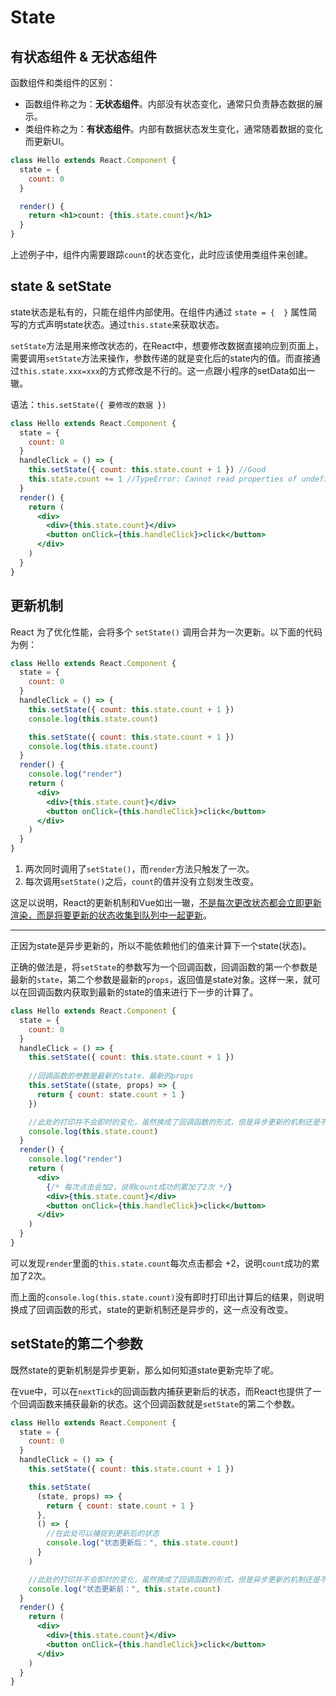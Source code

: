 # State

## 有状态组件 & 无状态组件
函数组件和类组件的区别：
* 函数组件称之为：**无状态组件**。内部没有状态变化，通常只负责静态数据的展示。
* 类组件称之为：**有状态组件**。内部有数据状态发生变化，通常随着数据的变化而更新UI。

```jsx
class Hello extends React.Component {
  state = {
    count: 0
  }

  render() {
    return <h1>count: {this.state.count}</h1>
  }
}
```
上述例子中，组件内需要跟踪`count`的状态变化，此时应该使用类组件来创建。

## state & setState
state状态是私有的，只能在组件内部使用。在组件内通过 `state = {  }` 属性简写的方式声明state状态。通过`this.state`来获取状态。

`setState`方法是用来修改状态的，在React中，想要修改数据直接响应到页面上，需要调用`setState`方法来操作，参数传递的就是变化后的state内的值。而直接通过`this.state.xxx=xxx`的方式修改是不行的。这一点跟小程序的setData如出一辙。

语法：`this.setState({ 要修改的数据 })`

```jsx
class Hello extends React.Component {
  state = {
    count: 0
  }
  handleClick = () => {
    this.setState({ count: this.state.count + 1 }) //Good
    this.state.count += 1 //TypeError: Cannot read properties of undefined
  }
  render() {
    return (
      <div>
        <div>{this.state.count}</div>
        <button onClick={this.handleClick}>click</button>
      </div>
    )
  }
}
```

## 更新机制
React 为了优化性能，会将多个 `setState()` 调用合并为一次更新。以下面的代码为例：

```jsx
class Hello extends React.Component {
  state = {
    count: 0
  }
  handleClick = () => {
    this.setState({ count: this.state.count + 1 })
    console.log(this.state.count)

    this.setState({ count: this.state.count + 1 })
    console.log(this.state.count)
  }
  render() {
    console.log("render")
    return (
      <div>
        <div>{this.state.count}</div>
        <button onClick={this.handleClick}>click</button>
      </div>
    )
  }
}
```

1. 两次同时调用了`setState()`，而`render`方法只触发了一次。
2. 每次调用`setState()`之后，`count`的值并没有立刻发生改变。

这足以说明，React的更新机制和Vue如出一辙，<u>不是每次更改状态都会立即更新渲染，而是将要更新的状态收集到队列中一起更新</u>。

---

正因为state是异步更新的，所以不能依赖他们的值来计算下一个state(状态)。

正确的做法是，将`setState`的参数写为一个回调函数，回调函数的第一个参数是最新的`state`，第二个参数是最新的`props`，返回值是state对象。这样一来，就可以在回调函数内获取到最新的state的值来进行下一步的计算了。

```jsx
class Hello extends React.Component {
  state = {
    count: 0
  }
  handleClick = () => {
    this.setState({ count: this.state.count + 1 })
      
    //回调函数的参数是最新的state、最新的props
    this.setState((state, props) => {
      return { count: state.count + 1 }
    })

    //此处的打印并不会即时的变化，虽然换成了回调函数的形式，但是异步更新的机制还是不会变的
    console.log(this.state.count)
  }
  render() {
    console.log("render")
    return (
      <div>
        {/* 每次点击会加2，说明count成功的累加了2次 */}
        <div>{this.state.count}</div>
        <button onClick={this.handleClick}>click</button>
      </div>
    )
  }
}
```
可以发现`render`里面的`this.state.count`每次点击都会 +2，说明`count`成功的累加了2次。

而上面的`console.log(this.state.count)`没有即时打印出计算后的结果，则说明换成了回调函数的形式，state的更新机制还是异步的，这一点没有改变。

## setState的第二个参数
既然state的更新机制是异步更新，那么如何知道state更新完毕了呢。

在vue中，可以在`nextTick`的回调函数内捕获更新后的状态，而React也提供了一个回调函数来捕获最新的状态。这个回调函数就是`setState`的第二个参数。

```jsx
class Hello extends React.Component {
  state = {
    count: 0
  }
  handleClick = () => {
    this.setState({ count: this.state.count + 1 })

    this.setState(
      (state, props) => {
        return { count: state.count + 1 }
      },
      () => {
        //在此处可以捕捉到更新后的状态
        console.log("状态更新后：", this.state.count)
      }
    )

    //此处的打印并不会即时的变化，虽然换成了回调函数的形式，但是异步更新的机制还是不会变的
    console.log("状态更新前：", this.state.count)
  }
  render() {
    return (
      <div>
        <div>{this.state.count}</div>
        <button onClick={this.handleClick}>click</button>
      </div>
    )
  }
}
```